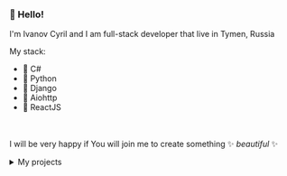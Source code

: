 ### 👋 Hello!
I'm Ivanov Cyril and I am full-stack developer that live in Tymen, Russia

My stack:
* 🔮 C#
* 🐍 Python
* 🦄 Django
* 🌠 Aiohttp
* 💫 ReactJS

<br><br>
I will be very happy if You will join me to create something ✨ *beautiful* ✨

<details><summary>My projects</summary>
<p>
<table>
    <tbody>
        <tr>
            <td>
                🐍
            </td>
            <td>
                <a href="https://github.com/uselessvevo/fuse-box">fuse-box</a>
            </td>
            <td>
                minimalistic library for data processing and validation
            </td>
         </tr>
          <tr>
            <td>
                🌠
            </td>
            <td>
                <a href="https://github.com/uselessvevo/fuse-sheets">fuse-sheets</a>
            </td>
            <td>
                minimalistic web app for xls/xlsx file upload
            </td>
        </tr>
                  <tr>
            <td>
                🐍
            </td>
            <td>
                <a href="https://github.com/uselessvevo/hireme.bot">hireme.bot</a>
            </td>
            <td>
                hireme telegram bot client
            </td>
        </tr>
        <tr>
            <td>
                🐍
            </td>
            <td>
                <a href="https://github.com/uselessvevo/hireme.scrapper">hireme.scrapper</a>
            </td>
            <td>
                hireme web-scrapper
            </td>
        </tr>
        <tr>
            <td>
                🎵
            </td>
            <td>
                <a href="https://github.com/uselessvevo/ffbox">ffbox</a>
            </td>
            <td>
                ffmpeg python wrapper
            </td>
        </tr>
        <tr>
            <td>
                🎵
            </td>
            <td>
                <a href="https://github.com/uselessvevo/cloudyff">cloudyff</a>
            </td>
            <td>
                cloudyff gui
            </td>
        </tr>
    </tbody>
  </table>
</p>
